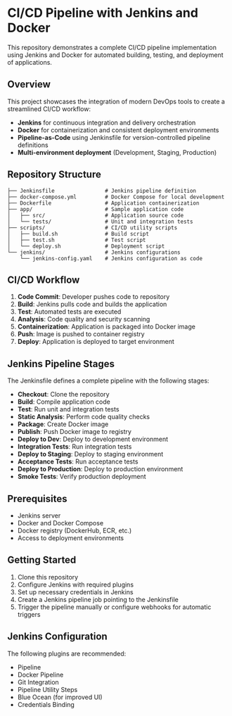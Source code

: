 # CI/CD Pipeline with Jenkins and Docker

This repository demonstrates a complete CI/CD pipeline implementation using Jenkins and Docker for automated building, testing, and deployment of applications.

## Overview

This project showcases the integration of modern DevOps tools to create a streamlined CI/CD workflow:

- **Jenkins** for continuous integration and delivery orchestration
- **Docker** for containerization and consistent deployment environments
- **Pipeline-as-Code** using Jenkinsfile for version-controlled pipeline definitions
- **Multi-environment deployment** (Development, Staging, Production)

## Repository Structure

```
├── Jenkinsfile                # Jenkins pipeline definition
├── docker-compose.yml         # Docker Compose for local development
├── Dockerfile                 # Application containerization
├── app/                       # Sample application code
│   ├── src/                   # Application source code
│   └── tests/                 # Unit and integration tests
├── scripts/                   # CI/CD utility scripts
│   ├── build.sh               # Build script
│   ├── test.sh                # Test script
│   └── deploy.sh              # Deployment script
└── jenkins/                   # Jenkins configurations
    └── jenkins-config.yaml    # Jenkins configuration as code
```

## CI/CD Workflow

1. **Code Commit**: Developer pushes code to repository
2. **Build**: Jenkins pulls code and builds the application
3. **Test**: Automated tests are executed
4. **Analysis**: Code quality and security scanning
5. **Containerization**: Application is packaged into Docker image
6. **Push**: Image is pushed to container registry
7. **Deploy**: Application is deployed to target environment

## Jenkins Pipeline Stages

The Jenkinsfile defines a complete pipeline with the following stages:

- **Checkout**: Clone the repository
- **Build**: Compile application code
- **Test**: Run unit and integration tests
- **Static Analysis**: Perform code quality checks
- **Package**: Create Docker image
- **Publish**: Push Docker image to registry
- **Deploy to Dev**: Deploy to development environment
- **Integration Tests**: Run integration tests
- **Deploy to Staging**: Deploy to staging environment
- **Acceptance Tests**: Run acceptance tests
- **Deploy to Production**: Deploy to production environment
- **Smoke Tests**: Verify production deployment

## Prerequisites

- Jenkins server
- Docker and Docker Compose
- Docker registry (DockerHub, ECR, etc.)
- Access to deployment environments

## Getting Started

1. Clone this repository
2. Configure Jenkins with required plugins
3. Set up necessary credentials in Jenkins
4. Create a Jenkins pipeline job pointing to the Jenkinsfile
5. Trigger the pipeline manually or configure webhooks for automatic triggers

## Jenkins Configuration

The following plugins are recommended:

- Pipeline
- Docker Pipeline
- Git Integration
- Pipeline Utility Steps
- Blue Ocean (for improved UI)
- Credentials Binding